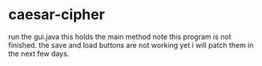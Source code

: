 caesar-cipher
=============
run the gui.java this holds the main method note this program is not finished. the save and load buttons are not working yet i will patch them in the next few days.
